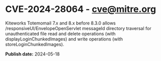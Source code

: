 # CVE-2024-28064 - cve@mitre.org

Kiteworks Totemomail 7.x and 8.x before 8.3.0 allows /responsiveUI/EnvelopeOpenServlet messageId directory traversal for unauthenticated file read and delete operations (with displayLoginChunkedImages) and write operations (with storeLoginChunkedImages).

**Publish date:** 2024-05-18
